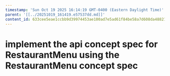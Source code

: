 ```yaml
---
timestamp: 'Sun Oct 19 2025 16:14:19 GMT-0400 (Eastern Daylight Time)'
parent: '[[../20251019_161419.e57537dd.md]]'
content_id: 633cee5eae1ccbb9d39974453ae100ad7e5ad61f84be58a7d608da488212414e
---
```


# implement the api concept spec for RestaurantMenu using the RestaurantMenu concept spec
